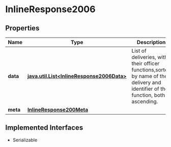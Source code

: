 

# InlineResponse2006


## Properties

Name | Type | Description | Notes
------------ | ------------- | ------------- | -------------
**data** | [**java.util.List&lt;InlineResponse2006Data&gt;**](InlineResponse2006Data.md) | List of deliveries, with their officer functions,sorted by name of the delivery and identifier of the function, both ascending. |  [optional]
**meta** | [**InlineResponse200Meta**](InlineResponse200Meta.md) |  |  [optional]


## Implemented Interfaces

* Serializable


